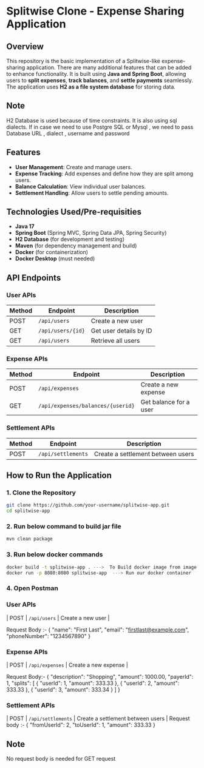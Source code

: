 # Splitwise Clone - Expense Sharing Application

## Overview

This repository is the basic implementation of a Splitwise-like expense-sharing application. There are many additional features that can be added to enhance functionality. It is built using **Java and Spring Boot**, allowing users to **split expenses**, **track balances**, and **settle payments** seamlessly. The application uses **H2 as a file system database** for storing data.

## Note
H2 Database is used because of time constraints. It is also using sql dialects. 
If in case we need to use Postgre SQL or Mysql , we need to pass Database URL , dialect , username and password
## Features

- **User Management**: Create and manage users.
- **Expense Tracking**: Add expenses and define how they are split among users.
- **Balance Calculation**: View individual user balances.
- **Settlement Handling**: Allow users to settle pending amounts.

## Technologies Used/Pre-requisities

- **Java 17**
- **Spring Boot** (Spring MVC, Spring Data JPA, Spring Security)
- **H2 Database** (for development and testing)
- **Maven** (for dependency management and build)
- **Docker** (for containerization)
- **Docker Desktop** (must needed)

## API Endpoints

### **User APIs**

| Method | Endpoint          | Description            |
| ------ | ----------------- | ---------------------- |
| POST   | `/api/users`      | Create a new user      |
| GET    | `/api/users/{id}` | Get user details by ID |
| GET    | `/api/users`      | Retrieve all users     |

### **Expense APIs**

| Method | Endpoint                          | Description            |
| ------ | --------------------------------- | ---------------------- |
| POST   | `/api/expenses`                   | Create a new expense   |
| GET    | `/api/expenses/balances/{userid}` | Get balance for a user |

### **Settlement APIs**

| Method | Endpoint           | Description                       |
| ------ | ------------------ | --------------------------------- |
| POST   | `/api/settlements` | Create a settlement between users |

## How to Run the Application

### **1. Clone the Repository**

```sh
git clone https://github.com/your-username/splitwise-app.git
cd splitwise-app
```
### **2. Run below command to build jar file**
```sh
mvn clean package
```

### **3. Run below docker commands**

```sh
docker build -t splitwise-app . --->  To Build docker image from image file
docker run -p 8080:8080 splitwise-app  ---> Run our docker container

```
### **4. Open Postman**
### **User APIs**
| POST   | `/api/users`      | Create a new user      |

Request Body :-
{
  "name": "First Last",
  "email": "firstlast@example.com",
  "phoneNumber": "1234567890"
}

### **Expense APIs**
| POST   | `/api/expenses`                   | Create a new expense   |

Request Body:-
{
  "description": "Shopping",
  "amount": 1000.00,
  "payerId": 1,
  "splits": [
    {
      "userId": 1,
      "amount": 333.33
    },
    {
      "userId": 2,
      "amount": 333.33
    },
    {
      "userId": 3,
      "amount": 333.34
    }
  ]
}

### **Settlement APIs**
| POST   | `/api/settlements` | Create a settlement between users |
Request body :-
{
  "fromUserId": 2,
  "toUserId": 1,
  "amount": 333.33
}

## Note
No request body is needed for GET request
